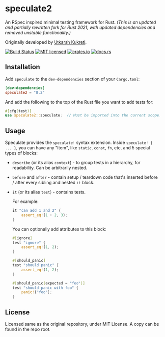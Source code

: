 # speculate2

An RSpec inspired minimal testing framework for Rust. *(This is an updated and partially
rewritten fork for Rust 2021, with updated dependencies and removed unstable functionality.)*

Originally developed by [Utkarsh Kukreti](https://github.com/utkarshkukreti/speculate.rs).

[![Build Status][actions-badge]][actions-link]
[![MIT licensed][mit-badge]][mit-link]
[![crates.io][crates-badge]][crates-link]
[![docs.rs][docs-badge]][docs-link]

[actions-badge]: https://github.com/alexobolev/speculate-rs/actions/workflows/build.yml/badge.svg
[actions-link]: https://github.com/alexobolev/speculate-rs/actions?query=workflow%3ABuild+branch%3Amaster
[mit-badge]: https://img.shields.io/badge/license-MIT-blue.svg
[mit-link]: LICENSE.md
[crates-badge]: https://img.shields.io/crates/v/speculate2.svg
[crates-link]: https://crates.io/crates/speculate2
[docs-badge]: https://img.shields.io/docsrs/speculate2
[docs-link]: https://docs.rs/speculate2/latest/speculate2/

## Installation

Add `speculate` to the `dev-dependencies` section of your `Cargo.toml`:

```toml
[dev-dependencies]
speculate2 = "0.2"
```

And add the following to the top of the Rust file you want to add tests for:

```rust
#[cfg(test)]
use speculate2::speculate;  // Must be imported into the current scope.
```

## Usage

Speculate provides the `speculate!` syntax extension.
Inside `speculate! { ... }`, you can have any "Item", like `static`, `const`,
`fn`, etc, and 5 special types of blocks:

* `describe` (or its alias `context`) - to group tests in a hierarchy, for
  readability. Can be arbitrarily nested.

* `before` and `after` - contain setup / teardown code that's inserted
  before / after every sibling and nested `it` block.

* `it` (or its alias `test`) - contains tests.

  For example:

  ```rust
  it "can add 1 and 2" {
      assert_eq!(1 + 2, 3);
  }
  ```

  You can optionally add attributes to this block:

  ```rust
  #[ignore]
  test "ignore" {
      assert_eq!(1, 2);
  }

  #[should_panic]
  test "should panic" {
      assert_eq!(1, 2);
  }

  #[should_panic(expected = "foo")]
  test "should panic with foo" {
      panic!("foo");
  }
  ```

## License

Licensed same as the original repository, under MIT License.
A copy can be found in the repo root.
